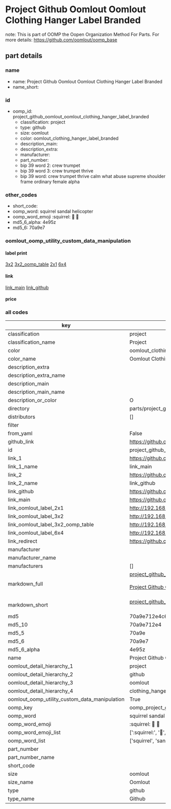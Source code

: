 # Project Github Oomlout Oomlout Clothing Hanger Label Branded  

note: This is part of OOMP the Oopen Organization Method For Parts. For more details: https://github.com/oomlout/oomp_base

##  part details
  







### name
* name: Project Github Oomlout Oomlout Clothing Hanger Label Branded
* name_short: 
### id
* oomp_id: project_github_oomlout_oomlout_clothing_hanger_label_branded
  * classification: project
  * type: github
  * size: oomlout
  * color: oomlout_clothing_hanger_label_branded
  * description_main: 
  * description_extra: 
  * manufacturer: 
  * part_number: 
  * bip 39 word 2: crew trumpet
  * bip 39 word 3: crew trumpet thrive
  * bip 39 word: crew trumpet thrive calm what abuse supreme shoulder frame ordinary female alpha

### other_codes
* short_code: 
* oomp_word: squirrel sandal helicopter
* oomp_word_emoji :squirrel: :sandal: :helicopter:
* md5_6_alpha: 4e95z
* md5_6: 70a9e7






### oomlout_oomp_utility_custom_data_manipulation
#### label print
[3x2](http://192.168.1.245:1112/?label=oomp%204e95z)
[3x2_oomp_table](http://192.168.1.108:1112/?label=oomp%204e95z)
[2x1](http://192.168.1.242:1112/?label=oomp%204e95z)
[6x4](http://192.168.1.55:1112/?label=oomp%204e95z)    

#### link

[link_main](https://github.com/oomlout/oomlout_oomp_version_1_messy/tree/main/parts/project_github_oomlout_oomlout_clothing_hanger_label_branded) [link_github](https://github.com/oomlout/oomlout_oomp_version_1_messy/tree/main/parts/project_github_oomlout_oomlout_clothing_hanger_label_branded)                             

#### price







### all codes 
| key | value |  
| --- | --- |  
| classification | project |  
| classification_name | Project |  
| color | oomlout_clothing_hanger_label_branded |  
| color_name | Oomlout Clothing Hanger Label Branded |  
| description_extra |  |  
| description_extra_name |  |  
| description_main |  |  
| description_main_name |  |  
| description_or_color | O  |  
| directory | parts/project_github_oomlout_oomlout_clothing_hanger_label_branded |  
| distributors | [] |  
| filter |  |  
| from_yaml | False |  
| github_link | https://github.com/oomlout/oomlout_oomp_part_src/tree/main/parts/project_github_oomlout_oomlout_clothing_hanger_label_branded |  
| id | project_github_oomlout_oomlout_clothing_hanger_label_branded |  
| link_1 | https://github.com/oomlout/oomlout_oomp_version_1_messy/tree/main/parts/project_github_oomlout_oomlout_clothing_hanger_label_branded |  
| link_1_name | link_main |  
| link_2 | https://github.com/oomlout/oomlout_oomp_version_1_messy/tree/main/parts/project_github_oomlout_oomlout_clothing_hanger_label_branded |  
| link_2_name | link_github |  
| link_github | https://github.com/oomlout/oomlout_oomp_version_1_messy/tree/main/parts/project_github_oomlout_oomlout_clothing_hanger_label_branded |  
| link_main | https://github.com/oomlout/oomlout_oomp_version_1_messy/tree/main/parts/project_github_oomlout_oomlout_clothing_hanger_label_branded |  
| link_oomlout_label_2x1 | http://192.168.1.242:1112/?label=oomp%204e95z |  
| link_oomlout_label_3x2 | http://192.168.1.245:1112/?label=oomp%204e95z |  
| link_oomlout_label_3x2_oomp_table | http://192.168.1.108:1112/?label=oomp%204e95z |  
| link_oomlout_label_6x4 | http://192.168.1.55:1112/?label=oomp%204e95z |  
| link_redirect | https://github.com/oomlout/oomlout_oomp_version_1_messy/tree/main/parts/project_github_oomlout_oomlout_clothing_hanger_label_branded |  
| manufacturer |  |  
| manufacturer_name |  |  
| manufacturers | [] |  
| markdown_full | [project_github_oomlout_oomlout_clothing_hanger_label_branded](none)<br>[](none)<br>[Project Github Oomlout Oomlout Clothing Hanger Label Branded](none)<br><br> |  
| markdown_short | [project_github_oomlout_oomlout_clothing_hanger_label_branded](none)<br><br> |  
| md5 | 70a9e712e4c6fb3c04fce209c27a619a |  
| md5_10 | 70a9e712e4 |  
| md5_5 | 70a9e |  
| md5_6 | 70a9e7 |  
| md5_6_alpha | 4e95z |  
| name | Project Github Oomlout Oomlout Clothing Hanger Label Branded |  
| oomlout_detail_hierarchy_1 | project |  
| oomlout_detail_hierarchy_2 | github |  
| oomlout_detail_hierarchy_3 | oomlout |  
| oomlout_detail_hierarchy_4 | clothing_hanger_label_branded |  
| oomlout_oomp_utility_custom_data_manipulation | True |  
| oomp_key | oomp_project_github_oomlout_oomlout_clothing_hanger_label_branded |  
| oomp_word | squirrel sandal helicopter |  
| oomp_word_emoji | :squirrel: :sandal: :helicopter: |  
| oomp_word_emoji_list | [':squirrel:', ':sandal:', ':helicopter:'] |  
| oomp_word_list | ['squirrel', 'sandal', 'helicopter'] |  
| part_number |  |  
| part_number_name |  |  
| short_code |  |  
| size | oomlout |  
| size_name | Oomlout |  
| type | github |  
| type_name | Github |  
